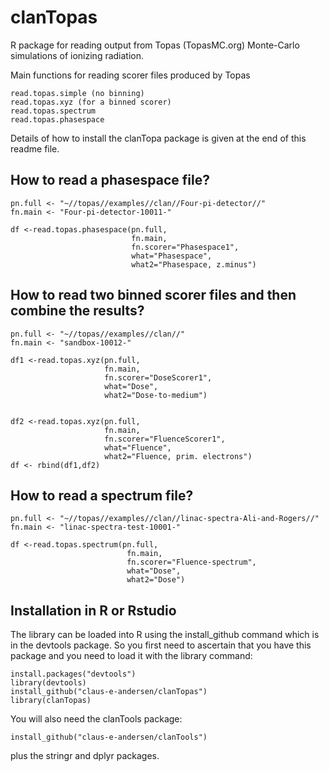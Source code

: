 # clanTopas
R package for reading output from Topas (TopasMC.org) Monte-Carlo simulations of ionizing radiation. 

Main functions for reading scorer files produced by Topas
```
read.topas.simple (no binning)
read.topas.xyz (for a binned scorer)
read.topas.spectrum
read.topas.phasespace
```
Details of how to install the clanTopa package is given at the end of this readme file.

## How to read a phasespace file?

```
pn.full <- "~//topas//examples//clan//Four-pi-detector//"
fn.main <- "Four-pi-detector-10011-"

df <-read.topas.phasespace(pn.full, 
                           fn.main, 
                           fn.scorer="Phasespace1",
                           what="Phasespace",
                           what2="Phasespace, z.minus")
```                          

## How to read two binned scorer files and then combine the results?

```
pn.full <- "~//topas//examples//clan//"
fn.main <- "sandbox-10012-"

df1 <-read.topas.xyz(pn.full,
                     fn.main,
                     fn.scorer="DoseScorer1",
                     what="Dose",
                     what2="Dose-to-medium")


df2 <-read.topas.xyz(pn.full,
                     fn.main,
                     fn.scorer="FluenceScorer1",
                     what="Fluence",
                     what2="Fluence, prim. electrons")
df <- rbind(df1,df2)
```

## How to read a spectrum file?

```
pn.full <- "~//topas//examples//clan//linac-spectra-Ali-and-Rogers//"
fn.main <- "linac-spectra-test-10001-"

df <-read.topas.spectrum(pn.full,
                          fn.main,
                          fn.scorer="Fluence-spectrum",
                          what="Dose",
                          what2="Dose")

```

## Installation in R or Rstudio

The library can be loaded into R using the install_github command which is in the devtools package. So you first need to ascertain that you have this package and you need to load it with the library command:

```
install.packages("devtools")
library(devtools)
install_github("claus-e-andersen/clanTopas")
library(clanTopas)
```
You will also need the clanTools package:

```
install_github("claus-e-andersen/clanTools")
```

plus the stringr and dplyr packages.
